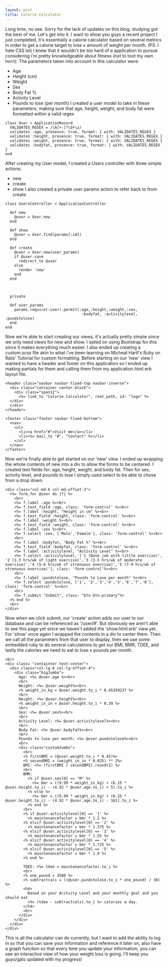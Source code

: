```yaml
---
layout: post
title: Calorie-Calculator
---
```


Long time, no see. Sorry for the lack of updates on this blog, studying got the best of me.
Let's get into it. I want to show you guys a recent project I just completed, it's essentially a calorie calculator based on several metrics in order to get a calorie target to lose x amount of weight per month.
(PS. I hate CSS lol)
I knew that it wouldn't be too hard of a application to pursue considering i'm pretty knowledgeable about fitness (not to toot my own horn). The parameters taken into account in this calculator were:
* Age
* Height (cm)
* Weight
* Sex
* Body Fat %
* Activity Level
* Pounds to lose (per month)
I created a user model to take in these parameters, making sure that age, height, weight, and body fat were formatted within a valid regex
~~~~
class User < ApplicationRecord
  VALIDATES_REGEX = /\A[+-]?\d+\z/
  validates :age, presence: true, format: { with: VALIDATES_REGEX }
  validates :height, presence: true, format: { with: VALIDATES_REGEX }
  validates :weight, presence: true, format: { with: VALIDATES_REGEX }
  validates :bodyfat, presence: true, format: { with: VALIDATES_REGEX }
end
~~~~
After creating my User model, I created a Users controller with three simple actions:
* new
* create
* show
I also created a private user params action to refer back to from create.
~~~~
class UsersController < ApplicationController

  def new
    @user = User.new
  end

  def show
    @user = User.find(params[:id])
  end

  def create
    @user = User.new(user_params)
    if @user.save
      redirect_to @user
    else
      render 'new'
    end
  end



  private

  def user_params
    params.require(:user).permit(:age,:height,:weight,:sex,
                                  :bodyfat, :activitylevel, :pundstolose)
  end
end
~~~~
Now we're able to start creating our views, it's actually pretty simple since we only need views for new and show.
I opted on using Bootstrap for this since it makes everything much easier. I also ended up creating a custom.scss file akin to what i've been learning on Micheal Hartl's Ruby on Rails' Tutorial for custom formatting.
Before starting on our 'new' view I wanted to have a header and footer on this application so I ended up making partials for them and calling them from my application.html.erb layout file.

~~~~
<header class="navbar navbar-fixed-top navbar-inverse">
  <div class="container center-block">
    <div class="span12">
      <%= link_to "Calorie Calculator", root_path, id: "logo" %>
  </div>
  </div>
</header>
~~~~

~~~~
<footer class="footer navbar-fixed-bottom">
  <nav>
    <ul>
      <li><a href="#">Visit me</a></li>
      <li><%= mail_to "#", "Contact" %></li>
    </ul>
  </nav>
</footer>
~~~~

Now we're finally able to get started on our 'new' view.
I ended up wrapping the whole contents of new into a div to allow the forms to be centered.
I created text fields for: age, height, weight, and body fat. Then for sex, activity level, and pounds to lose I simply used select to be able to chose from a drop down.

~~~~
<div class="col-md-6 col-md-offset-3">
  <%= form_for @user do |f| %>
    <br>
    <%= f.label :age %><br>
    <%= f.text_field :age, class: 'form-control' %><br>
    <%= f.label :height, "Height in cm" %><br>
    <%= f.text_field :height, class: 'form-control' %><br>
    <%= f.label :weight %><br>
    <%= f.text_field :weight, class: 'form-control' %><br>
    <%= f.label :sex %><br>
    <%= f.select :sex, ['Male','Female'], class: 'form-control' %><br>
    <br>
    <%= f.label :bodyfat, "Body Fat %" %><br>
    <%= f.text_field :bodyfat, class: 'form-control' %><br>
    <%= f.label :activitylevel, "Activity Level" %><br>
    <%= f.select :activitylevel, ['1 (Desk job with little exercise)', '2 (1-3 hrs/wk of light exercise)','3 (3-5 hrs/wk of moderate exercise)','4 (5-6 hrs/wk of strenuous exercise)','5 (7-9 hrs/wk of strenuous exercise)'], class: 'form-control'%><br>
    <br>
    <%= f.label :pundstolose, "Pounds to Lose per month" %><br>
    <%= f.select :pundstolose, ['1', '2','3','4','5','6','7','8'], class: 'form-control' %><br>
    <br>
    <%= f.submit "Submit", class: "btn btn-primary"%>
  <% end %>
  <br>
</div>
~~~~

Now when we click submit, our 'create' action adds our user to our database and can be referenced as '/user/#'. But obviously we aren't able to see this page yet since we haven't added the 'show.html.erb' view yet.
For 'show' once again I wrapped the contents in a div to center them. Then we call all the parameters from that user to display, then we use some embedded ruby to do several calculations to get our BMI, BMR, TDEE, and lastly the calories we need to eat to lose x pounds per month.

~~~~
<br>
<div class= "containter text-center">
  <div class="col-lg-8 col-lg-offset-4">
    <div class="bigJumbo">
      Age: <%= @user.age %><br>
      <br>
      Weight: <%= @user.weight%><br>
      <% weight_in_kg = @user.weight.to_i * 0.45359237 %>
      <br>
      Height: <%= @user.height%><br>
      <% weight_in_in = @user.height.to_i * 0.39 %>
      <br>
      Sex: <%= @user.sex%><br>
      <br>
      Activity Level: <%= @user.activitylevel%><br>
      <br>
      Body Fat: <%= @user.bodyfat%><br>
      <br>
      Pounds to lose per month: <%= @user.pundstolose%><br>
      <br>
      <div class="customJumbo">
        <br>
        <% firstBMI = (@user.weight.to_i * 0.45)%>
        <% secondBMI = (weight_in_in * 0.025) ** 2%>
        BMI: <%= (firstBMI / secondBMI).round(2) %>
        <br>
        BMR:
          <% if @user.sex[0] == "M" %>
            <%= bmr = ((9.99 * weight_in_kg) + (6.25 * @user.height.to_i) - (4.92 * @user.age.to_i) + 5).to_i %>
          <% else %>
            <%= bmr = ((9.99 * weight_in_kg) + (6.25 * @user.height.to_i) - (4.92 * @user.age.to_i) - 161).to_i %>
          <% end %>
        <br>
        <% if @user.activitylevel[0] == '1' %>
          <% maintenancefactor = bmr * 1.2 %>
        <% elsif @user.activitylevel[0] == '2' %>
          <% maintenancefactor = bmr * 1.375 %>
        <% elsif @user.activitylevel[0] == '3' %>
          <% maintenancefactor = bmr * 1.55 %>
        <% elsif @user.activitylevel[0] == '4' %>
          <% maintenancefactor = bmr * 1.725 %>
        <% elsif @user.activitylevel[0] == '5' %>
          <% maintenancefactor = bmr * 1.9 %>
        <% end %>

        TDEE: <%= tdee = maintenancefactor.to_i %>
        <br>
        <% one_pound = 3500 %>
        <% subtractcals = ((@user.pundstolose.to_i * one_pound) / 30) %>
        <h4>
          Based on your Acitvity Level and your monthly goal and you should eat
          <%= (tdee - subtractcals).to_i %> calories a day.
        </h4>
        <br>
      </div>
    </div>
  </div>
</div>
~~~~

This is all the calculator can do currently, but I want to add the ability to log in so that you can save your information and reference it later on, also have a graph function so that every time you update your information, you can see an interactive view of how your weight loss is going.
I'll keep you guys/gals updated with my progress!
